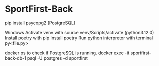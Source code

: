 # SportFirst-Back

pip install psycopg2 (PostgreSQL)

Windows
Activate venv with source venv/Scripts/activate (python3.12.0)
Install poetry with pip install poetry
Run python interpretor with terminal py<file.py>


docker ps to check if PostgreSQL is running.
docker exec -it sportfirst-back-db-1 psql -U postgres -d sportfirst